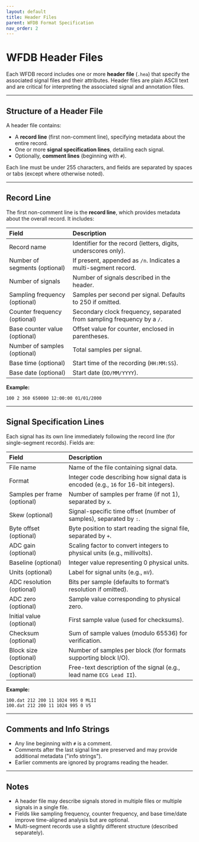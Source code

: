 ```yaml
---
layout: default
title: Header Files
parent: WFDB Format Specification
nav_order: 2
---
```


# WFDB Header Files

Each WFDB record includes one or more **header file** (`.hea`) that specify the associated signal files and their attributes. Header files are plain ASCII text and are critical for interpreting the associated signal and annotation files.

---

## Structure of a Header File

A header file contains:

- A **record line** (first non-comment line), specifying metadata about the entire record.
- One or more **signal specification lines**, detailing each signal.
- Optionally, **comment lines** (beginning with `#`).

Each line must be under 255 characters, and fields are separated by spaces or tabs (except where otherwise noted).

---

## Record Line

The first non-comment line is the **record line**, which provides metadata about the overall record. It includes:

| Field | Description |
|:------|:------------|
| Record name | Identifier for the record (letters, digits, underscores only). |
| Number of segments (optional) | If present, appended as `/n`. Indicates a multi-segment record. |
| Number of signals | Number of signals described in the header. |
| Sampling frequency (optional) | Samples per second per signal. Defaults to 250 if omitted. |
| Counter frequency (optional) | Secondary clock frequency, separated from sampling frequency by a `/`. |
| Base counter value (optional) | Offset value for counter, enclosed in parentheses. |
| Number of samples (optional) | Total samples per signal. |
| Base time (optional) | Start time of the recording (`HH:MM:SS`). |
| Base date (optional) | Start date (`DD/MM/YYYY`). |

**Example:**
```text
100 2 360 650000 12:00:00 01/01/2000
```

---

## Signal Specification Lines

Each signal has its own line immediately following the record line (for single-segment records). Fields are:

| Field | Description |
|:------|:------------|
| File name | Name of the file containing signal data. |
| Format | Integer code describing how signal data is encoded (e.g., `16` for 16-bit integers). |
| Samples per frame (optional) | Number of samples per frame (if not 1), separated by `x`. |
| Skew (optional) | Signal-specific time offset (number of samples), separated by `:`. |
| Byte offset (optional) | Byte position to start reading the signal file, separated by `+`. |
| ADC gain (optional) | Scaling factor to convert integers to physical units (e.g., millivolts). |
| Baseline (optional) | Integer value representing 0 physical units. |
| Units (optional) | Label for signal units (e.g., `mV`). |
| ADC resolution (optional) | Bits per sample (defaults to format’s resolution if omitted). |
| ADC zero (optional) | Sample value corresponding to physical zero. |
| Initial value (optional) | First sample value (used for checksums). |
| Checksum (optional) | Sum of sample values (modulo 65536) for verification. |
| Block size (optional) | Number of samples per block (for formats supporting block I/O). |
| Description (optional) | Free-text description of the signal (e.g., lead name `ECG Lead II`). |

**Example:**
```text
100.dat 212 200 11 1024 995 0 MLII
100.dat 212 200 11 1024 995 0 V5
```

---

## Comments and Info Strings

- Any line beginning with `#` is a comment.
- Comments after the last signal line are preserved and may provide additional metadata ("info strings").
- Earlier comments are ignored by programs reading the header.

---

## Notes

- A header file may describe signals stored in multiple files or multiple signals in a single file.
- Fields like sampling frequency, counter frequency, and base time/date improve time-aligned analysis but are optional.
- Multi-segment records use a slightly different structure (described separately).
